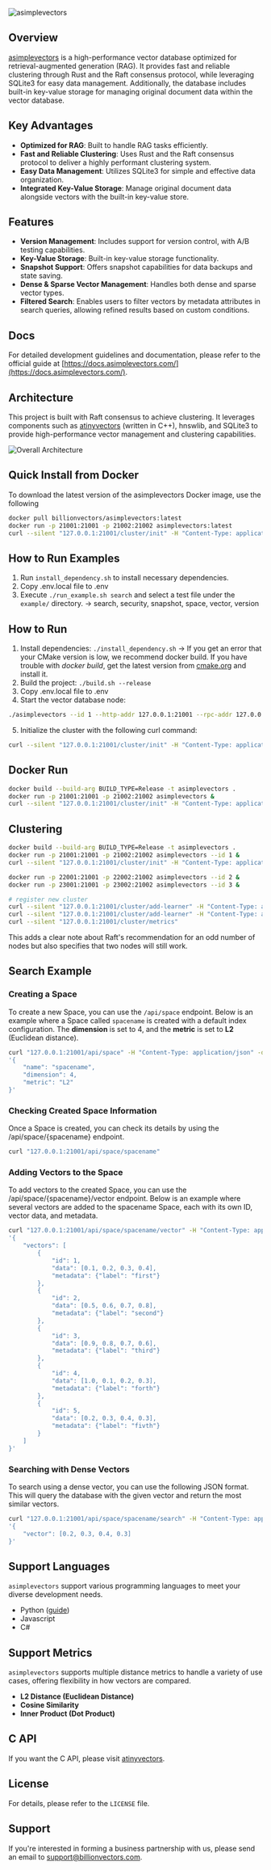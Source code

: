 ![asimplevectors](docs/images/logo.svg)

## Overview

[asimplevectors](https://docs.asimplevectors.com/) is a high-performance vector database optimized for retrieval-augmented generation (RAG). It provides fast and reliable clustering through Rust and the Raft consensus protocol, while leveraging SQLite3 for easy data management. Additionally, the database includes built-in key-value storage for managing original document data within the vector database.

## Key Advantages

- **Optimized for RAG**: Built to handle RAG tasks efficiently.
- **Fast and Reliable Clustering**: Uses Rust and the Raft consensus protocol to deliver a highly performant clustering system.
- **Easy Data Management**: Utilizes SQLite3 for simple and effective data organization.
- **Integrated Key-Value Storage**: Manage original document data alongside vectors with the built-in key-value store.

## Features

- **Version Management**: Includes support for version control, with A/B testing capabilities.
- **Key-Value Storage**: Built-in key-value storage functionality.
- **Snapshot Support**: Offers snapshot capabilities for data backups and state saving.
- **Dense & Sparse Vector Management**: Handles both dense and sparse vector types.
- **Filtered Search**: Enables users to filter vectors by metadata attributes in search queries, allowing refined results based on custom conditions.

## Docs

For detailed development guidelines and documentation, please refer to the official guide at [https://docs.asimplevectors.com/](https://docs.asimplevectors.com/).

## Architecture

This project is built with Raft consensus to achieve clustering. It leverages components such as [atinyvectors](https://github.com/billionvectors/atinyvectors) (written in C++), hnswlib, and SQLite3 to provide high-performance vector management and clustering capabilities.

![Overall Architecture](docs/images/overallarchitecture.svg)

## Quick Install from Docker
To download the latest version of the asimplevectors Docker image, use the following
```bash
docker pull billionvectors/asimplevectors:latest
docker run -p 21001:21001 -p 21002:21002 asimplevectors:latest
curl --silent "127.0.0.1:21001/cluster/init" -H "Content-Type: application/json" -d '{}'
```

## How to Run Examples

1. Run `install_dependency.sh` to install necessary dependencies.
2. Copy .env.local file to .env
3. Execute `./run_example.sh search` and select a test file under the `example/` directory.
-> search, security, snapshot, space, vector, version

## How to Run

1. Install dependencies: `./install_dependency.sh`
-> If you get an error that your CMake version is low, we recommend docker build. If you have trouble with *docker build*, get the latest version from [cmake.org](https://cmake.org) and install it. 
2. Build the project: `./build.sh --release`
3. Copy .env.local file to .env
4. Start the vector database node:
```bash
./asimplevectors --id 1 --http-addr 127.0.0.1:21001 --rpc-addr 127.0.0.1:22001 &
```
5. Initialize the cluster with the following curl command:
```bash
curl --silent "127.0.0.1:21001/cluster/init" -H "Content-Type: application/json" -d '{}'
```
## Docker Run

```bash
docker build --build-arg BUILD_TYPE=Release -t asimplevectors .
docker run -p 21001:21001 -p 21002:21002 asimplevectors &
curl --silent "127.0.0.1:21001/cluster/init" -H "Content-Type: application/json" -d '{}'
```

## Clustering
```bash
docker build --build-arg BUILD_TYPE=Release -t asimplevectors .
docker run -p 21001:21001 -p 21002:21002 asimplevectors --id 1 &
curl --silent "127.0.0.1:21001/cluster/init" -H "Content-Type: application/json" -d '{}'

docker run -p 22001:21001 -p 22002:21002 asimplevectors --id 2 &
docker run -p 23001:21001 -p 23002:21002 asimplevectors --id 3 &

# register new cluster
curl --silent "127.0.0.1:21001/cluster/add-learner" -H "Content-Type: application/json" -d '[2, "127.0.0.1:22001", "127.0.0.1:22002"]'
curl --silent "127.0.0.1:21001/cluster/add-learner" -H "Content-Type: application/json" -d '[3, "127.0.0.1:23001", "127.0.0.1:23001"]'
curl --silent "127.0.0.1:21001/cluster/metrics"
```
This adds a clear note about Raft's recommendation for an odd number of nodes but also specifies that two nodes will still work.

## Search Example
### Creating a Space

To create a new Space, you can use the `/api/space` endpoint. Below is an example where a Space called `spacename` is created with a default index configuration. The **dimension** is set to 4, and the **metric** is set to **L2** (Euclidean distance).

```bash
curl "127.0.0.1:21001/api/space" -H "Content-Type: application/json" -d  \
'{
    "name": "spacename",
    "dimension": 4,
    "metric": "L2"
}'
```

### Checking Created Space Information

Once a Space is created, you can check its details by using the /api/space/{spacename} endpoint.

```bash
curl "127.0.0.1:21001/api/space/spacename"
```

### Adding Vectors to the Space

To add vectors to the created Space, you can use the /api/space/{spacename}/vector endpoint. Below is an example where several vectors are added to the spacename Space, each with its own ID, vector data, and metadata.

```bash
curl "127.0.0.1:21001/api/space/spacename/vector" -H "Content-Type: application/json" -d   \
'{
    "vectors": [
        {
            "id": 1,
            "data": [0.1, 0.2, 0.3, 0.4],
            "metadata": {"label": "first"}
        },
        {
            "id": 2,
            "data": [0.5, 0.6, 0.7, 0.8],
            "metadata": {"label": "second"}
        },
        {
            "id": 3,
            "data": [0.9, 0.8, 0.7, 0.6],
            "metadata": {"label": "third"}
        },
        {
            "id": 4,
            "data": [1.0, 0.1, 0.2, 0.3],
            "metadata": {"label": "forth"}
        },
        {
            "id": 5,
            "data": [0.2, 0.3, 0.4, 0.3],
            "metadata": {"label": "fivth"}
        }
    ]
}'
```

### Searching with Dense Vectors

To search using a dense vector, you can use the following JSON format. This will query the database with the given vector and return the most similar vectors.

```bash
curl "127.0.0.1:21001/api/space/spacename/search" -H "Content-Type: application/json" -d  \
'{
    "vector": [0.2, 0.3, 0.4, 0.3]
}'
```

## Support Languages
`asimplevectors` support various programming languages to meet your diverse development needs.
- Python ([guide](https://github.com/billionvectors/client_api/blob/main/python/README.md))
- Javascript
- C#

## Support Metrics
`asimplevectors` supports multiple distance metrics to handle a variety of use cases, offering flexibility in how vectors are compared.
- **L2 Distance (Euclidean Distance)**
- **Cosine Similarity**
- **Inner Product (Dot Product)**

## C API
If you want the C API, please visit [atinyvectors](https://github.com/billionvectors/atinyvectors).

## License

For details, please refer to the `LICENSE` file.

## Support

If you're interested in forming a business partnership with us, please send an email to [support@billionvectors.com](mailto:support@billionvectors.com).
